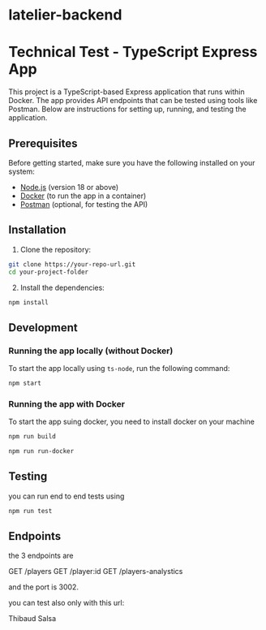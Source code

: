 # latelier-backend

# Technical Test - TypeScript Express App

This project is a TypeScript-based Express application that runs within Docker. The app provides API endpoints that can be tested using tools like Postman. Below are instructions for setting up, running, and testing the application.

## Prerequisites

Before getting started, make sure you have the following installed on your system:

- [Node.js](https://nodejs.org/) (version 18 or above)
- [Docker](https://www.docker.com/get-started) (to run the app in a container)
- [Postman](https://www.postman.com/) (optional, for testing the API)

## Installation

1. Clone the repository:

```bash
git clone https://your-repo-url.git
cd your-project-folder
```

2. Install the dependencies:

```bash
npm install
```

## Development

### Running the app locally (without Docker)

To start the app locally using `ts-node`, run the following command:

```bash
npm start
```

 ### Running the app with Docker

To start the app suing docker, you need to install docker on your machine

```bash
npm run build
```

```bash
npm run run-docker
```

## Testing

you can run end to end tests using
```bash
npm run test
```

## Endpoints

the 3 endpoints are

GET /players
GET /player:id
GET /players-analystics

and the port is 3002.

you can test also only with this url:


Thibaud Salsa